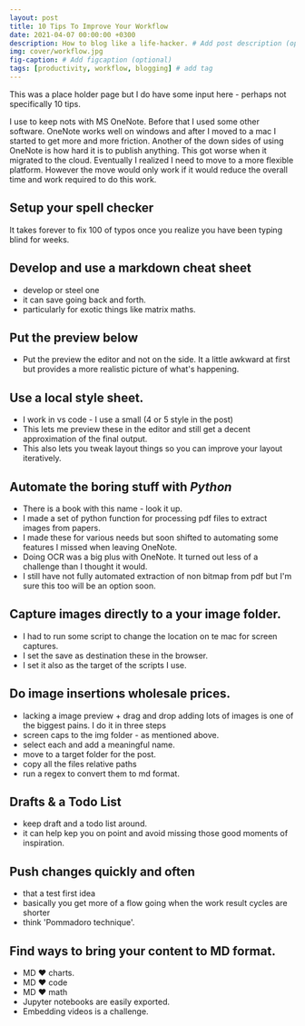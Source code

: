 ```yaml
---
layout: post
title: 10 Tips To Improve Your Workflow
date: 2021-04-07 00:00:00 +0300
description: How to blog like a life-hacker. # Add post description (optional)
img: cover/workflow.jpg 
fig-caption: # Add figcaption (optional)
tags: [productivity, workflow, blogging] # add tag
---
```


This was a place holder page but I do have some input here - perhaps not specifically 10 tips.

I use to keep nots with MS OneNote. Before that I used some other software. OneNote works well on windows and after I moved to a mac I started to get more and more friction. Another of the down sides of using OneNote is how hard it is to publish anything. This got worse when it migrated to the cloud. Eventually I realized I need to move to a more flexible platform. However the move would only work if it would reduce the overall time and work required to do this work.

## Setup your spell checker

It takes forever to fix 100 of typos once you realize you have been typing blind for weeks.

## Develop and use a markdown cheat sheet
 - develop or steel one
 - it can save going back and forth.
 - particularly for exotic things like matrix maths.

## Put the preview below 
- Put the preview the editor and not on the side. It a little awkward at first but provides a more realistic picture of what's happening.

##  Use a local style sheet.
- I work in vs code - I use a small (4 or 5 style in the post)
- This lets me preview these in the editor and still get a decent approximation of the final output. 
- This also lets you tweak layout things so you can  improve your layout iteratively.

## Automate the boring stuff with *Python*
- There is a book with this name - look it up.
- I made a set of python function for processing pdf files to extract images from papers.
- I made these for various needs but soon shifted to automating some features I missed when leaving OneNote.
- Doing OCR was a big plus with OneNote. It turned out less of a challenge than I thought it would.
- I still have not fully automated extraction of non bitmap from pdf but I'm sure this too will be an option soon.

## Capture images directly to a your image folder.
- I had to run some script to change the location on te mac for screen captures. 
- I set the save as destination these in the browser.
- I set it also as the target of the scripts I use.

## Do image insertions wholesale prices.
- lacking a image preview + drag and drop adding lots of images is one of the biggest pains. I do it in three steps
- screen caps to the img folder - as mentioned above.
- select each and add a meaningful name.
- move to a target folder for the post.
- copy all the files relative paths
- run a regex to convert them to md format.

## Drafts & a Todo List
- keep draft and a todo list around.
- it can help kep you on point and avoid missing those good moments of inspiration.

## Push changes quickly and often
- that a test first idea 
- basically you get more of a flow going when the work result cycles are shorter
- think 'Pommadoro technique'.

## Find ways to bring your content to MD format.
- MD :heart: charts.
- MD :heart: code 
- MD :heart: math
- Jupyter notebooks are easily exported.
- Embedding videos is a challenge.


